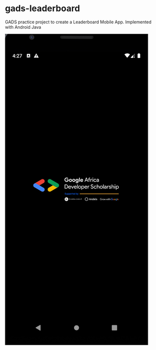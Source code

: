 # gads-leaderboard
GADS practice project to create a Leaderboard Mobile App. Implemented with Android Java


![splash_screen](https://github.com/okwy00100/gads-leaderboard/blob/dev/Screenshots/splash_screen.png?raw=true)
